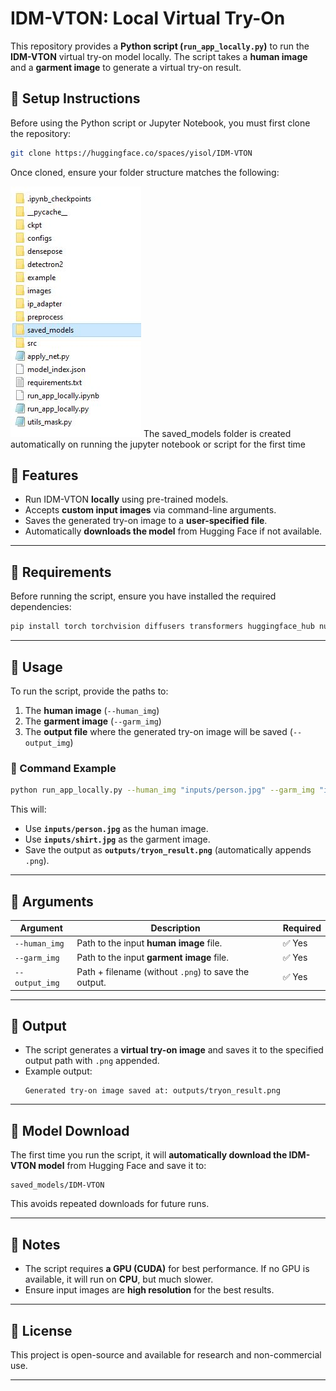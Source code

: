 # IDM-VTON: Local Virtual Try-On

This repository provides a **Python script (`run_app_locally.py`)** to run the **IDM-VTON** virtual try-on model locally. The script takes a **human image** and a **garment image** to generate a virtual try-on result.

## 📌 Setup Instructions
Before using the Python script or Jupyter Notebook, you must first clone the repository:

```bash
git clone https://huggingface.co/spaces/yisol/IDM-VTON
```

Once cloned, ensure your folder structure matches the following:

![Folder Structure](assets/folder_structure.JPG)
The saved_models folder is created automatically on running the jupyter notebook or script for the first time

## **📌 Features**
- Run IDM-VTON **locally** using pre-trained models.
- Accepts **custom input images** via command-line arguments.
- Saves the generated try-on image to a **user-specified file**.
- Automatically **downloads the model** from Hugging Face if not available.

---

## **🔹 Requirements**
Before running the script, ensure you have installed the required dependencies:

```bash
pip install torch torchvision diffusers transformers huggingface_hub numpy pillow
```

---

## **📌 Usage**
To run the script, provide the paths to:
1. The **human image** (`--human_img`)
2. The **garment image** (`--garm_img`)
3. The **output file** where the generated try-on image will be saved (`--output_img`)

### **🔹 Command Example**
```bash
python run_app_locally.py --human_img "inputs/person.jpg" --garm_img "inputs/shirt.jpg" --output_img "outputs/tryon_result"
```
This will:
- Use **`inputs/person.jpg`** as the human image.
- Use **`inputs/shirt.jpg`** as the garment image.
- Save the output as **`outputs/tryon_result.png`** (automatically appends `.png`).

---

## **📌 Arguments**
| Argument      | Description                                    | Required |
|--------------|------------------------------------------------|----------|
| `--human_img`  | Path to the input **human image** file.      | ✅ Yes  |
| `--garm_img`   | Path to the input **garment image** file.    | ✅ Yes  |
| `--output_img` | Path + filename (without `.png`) to save the output. | ✅ Yes  |

---

## **📌 Output**
- The script generates a **virtual try-on image** and saves it to the specified output path with `.png` appended.
- Example output:
  ```
  Generated try-on image saved at: outputs/tryon_result.png
  ```

---

## **📌 Model Download**
The first time you run the script, it will **automatically download the IDM-VTON model** from Hugging Face and save it to:
```
saved_models/IDM-VTON
```
This avoids repeated downloads for future runs.

---

## **📌 Notes**
- The script requires **a GPU (CUDA)** for best performance. If no GPU is available, it will run on **CPU**, but much slower.
- Ensure input images are **high resolution** for the best results.

---

## **📌 License**
This project is open-source and available for research and non-commercial use.

---
